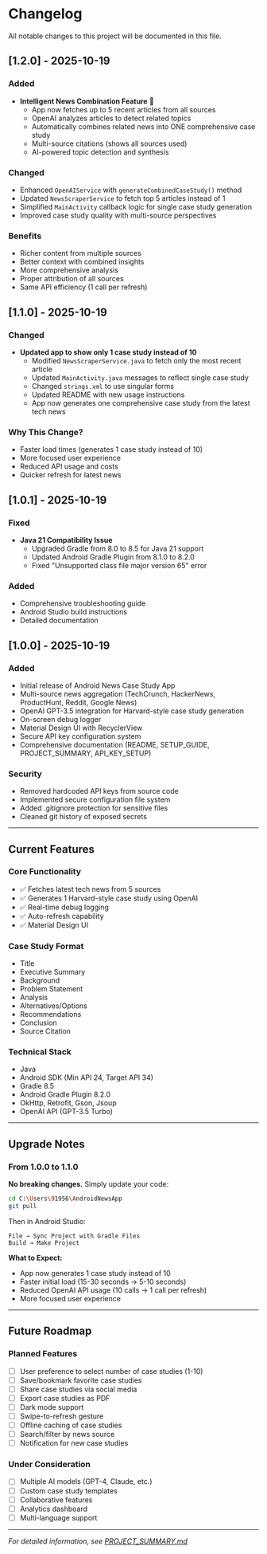 # Changelog

All notable changes to this project will be documented in this file.

## [1.2.0] - 2025-10-19

### Added
- **Intelligent News Combination Feature** 🧠
  - App now fetches up to 5 recent articles from all sources
  - OpenAI analyzes articles to detect related topics
  - Automatically combines related news into ONE comprehensive case study
  - Multi-source citations (shows all sources used)
  - AI-powered topic detection and synthesis

### Changed
- Enhanced `OpenAIService` with `generateCombinedCaseStudy()` method
- Updated `NewsScraperService` to fetch top 5 articles instead of 1
- Simplified `MainActivity` callback logic for single case study generation
- Improved case study quality with multi-source perspectives

### Benefits
- Richer content from multiple sources
- Better context with combined insights
- More comprehensive analysis
- Proper attribution of all sources
- Same API efficiency (1 call per refresh)

## [1.1.0] - 2025-10-19

### Changed
- **Updated app to show only 1 case study instead of 10**
  - Modified `NewsScraperService.java` to fetch only the most recent article
  - Updated `MainActivity.java` messages to reflect single case study
  - Changed `strings.xml` to use singular forms
  - Updated README with new usage instructions
  - App now generates one comprehensive case study from the latest tech news

### Why This Change?
- Faster load times (generates 1 case study instead of 10)
- More focused user experience
- Reduced API usage and costs
- Quicker refresh for latest news

## [1.0.1] - 2025-10-19

### Fixed
- **Java 21 Compatibility Issue**
  - Upgraded Gradle from 8.0 to 8.5 for Java 21 support
  - Updated Android Gradle Plugin from 8.1.0 to 8.2.0
  - Fixed "Unsupported class file major version 65" error

### Added
- Comprehensive troubleshooting guide
- Android Studio build instructions
- Detailed documentation

## [1.0.0] - 2025-10-19

### Added
- Initial release of Android News Case Study App
- Multi-source news aggregation (TechCrunch, HackerNews, ProductHunt, Reddit, Google News)
- OpenAI GPT-3.5 integration for Harvard-style case study generation
- On-screen debug logger
- Material Design UI with RecyclerView
- Secure API key configuration system
- Comprehensive documentation (README, SETUP_GUIDE, PROJECT_SUMMARY, API_KEY_SETUP)

### Security
- Removed hardcoded API keys from source code
- Implemented secure configuration file system
- Added .gitignore protection for sensitive files
- Cleaned git history of exposed secrets

---

## Current Features

### Core Functionality
- ✅ Fetches latest tech news from 5 sources
- ✅ Generates 1 Harvard-style case study using OpenAI
- ✅ Real-time debug logging
- ✅ Auto-refresh capability
- ✅ Material Design UI

### Case Study Format
- Title
- Executive Summary
- Background
- Problem Statement
- Analysis
- Alternatives/Options
- Recommendations
- Conclusion
- Source Citation

### Technical Stack
- Java
- Android SDK (Min API 24, Target API 34)
- Gradle 8.5
- Android Gradle Plugin 8.2.0
- OkHttp, Retrofit, Gson, Jsoup
- OpenAI API (GPT-3.5 Turbo)

---

## Upgrade Notes

### From 1.0.0 to 1.1.0

**No breaking changes.** Simply update your code:

```bash
cd C:\Users\91956\AndroidNewsApp
git pull
```

Then in Android Studio:
```
File → Sync Project with Gradle Files
Build → Make Project
```

**What to Expect:**
- App now generates 1 case study instead of 10
- Faster initial load (15-30 seconds → 5-10 seconds)
- Reduced OpenAI API usage (10 calls → 1 call per refresh)
- More focused user experience

---

## Future Roadmap

### Planned Features
- [ ] User preference to select number of case studies (1-10)
- [ ] Save/bookmark favorite case studies
- [ ] Share case studies via social media
- [ ] Export case studies as PDF
- [ ] Dark mode support
- [ ] Swipe-to-refresh gesture
- [ ] Offline caching of case studies
- [ ] Search/filter by news source
- [ ] Notification for new case studies

### Under Consideration
- [ ] Multiple AI models (GPT-4, Claude, etc.)
- [ ] Custom case study templates
- [ ] Collaborative features
- [ ] Analytics dashboard
- [ ] Multi-language support

---

*For detailed information, see [PROJECT_SUMMARY.md](PROJECT_SUMMARY.md)*

